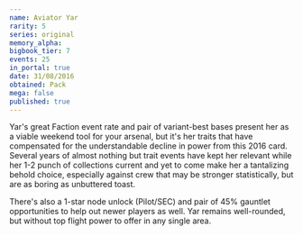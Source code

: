 ```yaml
---
name: Aviator Yar
rarity: 5
series: original
memory_alpha:
bigbook_tier: 7
events: 25
in_portal: true
date: 31/08/2016
obtained: Pack
mega: false
published: true
---
```


Yar's great Faction event rate and pair of variant-best bases present her as a viable weekend tool for your arsenal, but it's her traits that have compensated for the understandable decline in power from this 2016 card. Several years of almost nothing but trait events have kept her relevant while her 1-2 punch of collections current and yet to come make her a tantalizing behold choice, especially against crew that may be stronger statistically, but are as boring as unbuttered toast.

There's also a 1-star node unlock (Pilot/SEC) and pair of 45% gauntlet opportunities to help out newer players as well. Yar remains well-rounded, but without top flight power to offer in any single area.
